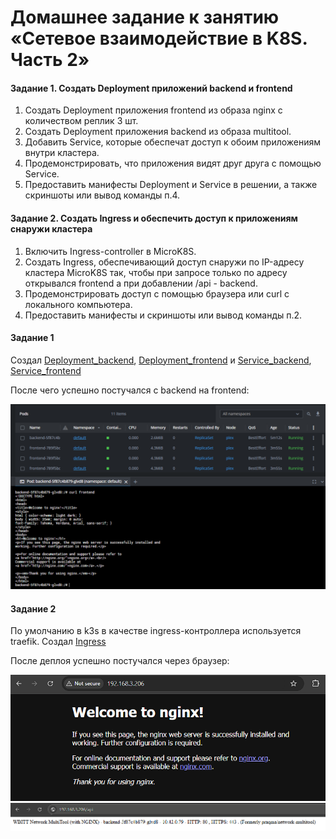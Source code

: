 # Домашнее задание к занятию «Сетевое взаимодействие в K8S. Часть 2»

#### Задание 1. Создать Deployment приложений backend и frontend
  1. Создать Deployment приложения frontend из образа nginx с количеством реплик 3 шт.
  2. Создать Deployment приложения backend из образа multitool.
  3. Добавить Service, которые обеспечат доступ к обоим приложениям внутри кластера.
  4. Продемонстрировать, что приложения видят друг друга с помощью Service.
  5. Предоставить манифесты Deployment и Service в решении, а также скриншоты или вывод команды п.4.
#### Задание 2. Создать Ingress и обеспечить доступ к приложениям снаружи кластера
  1. Включить Ingress-controller в MicroK8S.
  2. Создать Ingress, обеспечивающий доступ снаружи по IP-адресу кластера MicroK8S так, чтобы при запросе только по адресу открывался frontend а при добавлении /api - backend.
  3. Продемонстрировать доступ с помощью браузера или curl с локального компьютера.
  4. Предоставить манифесты и скриншоты или вывод команды п.2.

#### Задание 1
Создал [Deployment_backend](https://github.com/gemeral68/devops_netology/blob/main/micros-homeworks/12-05-kuber-network02/src/deployment_backend.yml), [Deployment_frontend](https://github.com/gemeral68/devops_netology/blob/main/micros-homeworks/12-05-kuber-network02/src/deployment_frontend.yml) и [Service_backend](https://github.com/gemeral68/devops_netology/blob/main/micros-homeworks/12-05-kuber-network02/src/service_backend.yml), [Service_frontend](https://github.com/gemeral68/devops_netology/blob/main/micros-homeworks/12-05-kuber-network02/src/service_frontend.yml)

 После чего успешно постучался c backend на frontend:
 
![Image alt](https://github.com/gemeral68/devops_netology/blob/main/micros-homeworks/12-05-kuber-network02/img/1.png)

#### Задание 2
По умолчанию в k3s в качестве ingress-контроллера используется traefik.
Создал [Ingress](https://github.com/gemeral68/devops_netology/blob/main/micros-homeworks/12-05-kuber-network02/src/ingress.yml)

После деплоя успешно постучался через браузер:

![Image alt](https://github.com/gemeral68/devops_netology/blob/main/micros-homeworks/12-05-kuber-network02/img/2.png)
![Image alt](https://github.com/gemeral68/devops_netology/blob/main/micros-homeworks/12-05-kuber-network02/img/3.png)